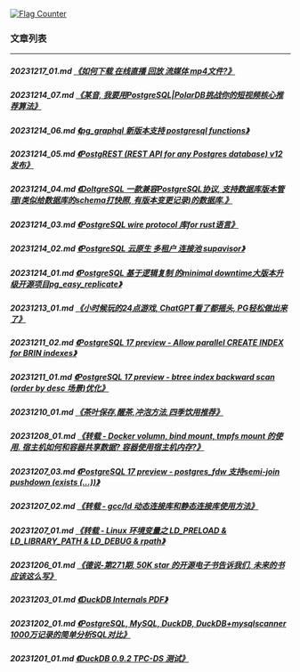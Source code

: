 <a rel="nofollow" href="http://info.flagcounter.com/h9V1"  ><img src="http://s03.flagcounter.com/count/h9V1/bg_FFFFFF/txt_000000/border_CCCCCC/columns_2/maxflags_12/viewers_0/labels_0/pageviews_0/flags_0/"  alt="Flag Counter"  border="0"  ></a>  
  
### 文章列表  
----  
##### 20231217_01.md   [《如何下载 在线直播 回放 流媒体 mp4文件?》](20231217_01.md)  
##### 20231214_07.md   [《某音, 我要用PostgreSQL|PolarDB挑战你的短视频核心推荐算法》](20231214_07.md)  
##### 20231214_06.md   [《pg_graphql 新版本支持 postgresql functions》](20231214_06.md)  
##### 20231214_05.md   [《PostgREST (REST API for any Postgres database) v12 发布》](20231214_05.md)  
##### 20231214_04.md   [《DoltgreSQL 一款兼容PostgreSQL协议, 支持数据库版本管理(类似给数据库的schema打快照, 有版本变更记录)的数据库.》](20231214_04.md)  
##### 20231214_03.md   [《PostgreSQL wire protocol 库for rust语言》](20231214_03.md)  
##### 20231214_02.md   [《PostgreSQL 云原生 多租户 连接池 supavisor》](20231214_02.md)  
##### 20231214_01.md   [《PostgreSQL 基于逻辑复制 的minimal downtime大版本升级开源项目pg_easy_replicate》](20231214_01.md)  
##### 20231213_01.md   [《小时候玩的24点游戏, ChatGPT看了都摇头, PG轻松做出来了》](20231213_01.md)  
##### 20231211_02.md   [《PostgreSQL 17 preview - Allow parallel CREATE INDEX for BRIN indexes》](20231211_02.md)  
##### 20231211_01.md   [《PostgreSQL 17 preview - btree index backward scan (order by desc 场景)优化》](20231211_01.md)  
##### 20231210_01.md   [《茶叶保存,醒茶,冲泡方法,四季饮用推荐》](20231210_01.md)  
##### 20231208_01.md   [《转载 - Docker volumn, bind mount, tmpfs mount 的使用. 宿主机如何和容器共享数据? 容器使用宿主机内存?》](20231208_01.md)  
##### 20231207_03.md   [《PostgreSQL 17 preview - postgres_fdw 支持semi-join pushdown (exists (...))》](20231207_03.md)  
##### 20231207_02.md   [《转载 - gcc/ld 动态连接库和静态连接库使用方法》](20231207_02.md)  
##### 20231207_01.md   [《转载 - Linux 环境变量之 LD_PRELOAD & LD_LIBRARY_PATH & LD_DEBUG & rpath》](20231207_01.md)  
##### 20231206_01.md   [《德说-第271期, 50K star 的开源电子书告诉我们, 未来的书应该这么写》](20231206_01.md)  
##### 20231203_01.md   [《DuckDB Internals PDF》](20231203_01.md)  
##### 20231202_01.md   [《PostgreSQL, MySQL, DuckDB, DuckDB+mysqlscanner 1000万记录的简单分析SQL对比》](20231202_01.md)  
##### 20231201_01.md   [《DuckDB 0.9.2 TPC-DS 测试》](20231201_01.md)  
